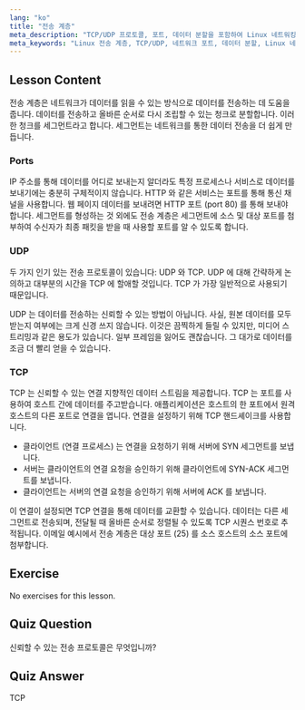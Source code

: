 ```yaml
---
lang: "ko"
title: "전송 계층"
meta_description: "TCP/UDP 프로토콜, 포트, 데이터 분할을 포함하여 Linux 네트워킹의 전송 계층에 대해 알아보세요. 데이터가 안정적으로 전송되는 방식을 이해합니다."
meta_keywords: "Linux 전송 계층, TCP/UDP, 네트워크 포트, 데이터 분할, Linux 네트워킹, 초보자 튜토리얼, 네트워크 프로토콜"
---
```


## Lesson Content

전송 계층은 네트워크가 데이터를 읽을 수 있는 방식으로 데이터를 전송하는 데 도움을 줍니다. 데이터를 전송하고 올바른 순서로 다시 조립할 수 있는 청크로 분할합니다. 이러한 청크를 세그먼트라고 합니다. 세그먼트는 네트워크를 통한 데이터 전송을 더 쉽게 만듭니다.

### Ports

IP 주소를 통해 데이터를 어디로 보내는지 알더라도 특정 프로세스나 서비스로 데이터를 보내기에는 충분히 구체적이지 않습니다. HTTP 와 같은 서비스는 포트를 통해 통신 채널을 사용합니다. 웹 페이지 데이터를 보내려면 HTTP 포트 (port 80) 를 통해 보내야 합니다. 세그먼트를 형성하는 것 외에도 전송 계층은 세그먼트에 소스 및 대상 포트를 첨부하여 수신자가 최종 패킷을 받을 때 사용할 포트를 알 수 있도록 합니다.

### UDP

두 가지 인기 있는 전송 프로토콜이 있습니다: UDP 와 TCP. UDP 에 대해 간략하게 논의하고 대부분의 시간을 TCP 에 할애할 것입니다. TCP 가 가장 일반적으로 사용되기 때문입니다.

UDP 는 데이터를 전송하는 신뢰할 수 있는 방법이 아닙니다. 사실, 원본 데이터를 모두 받는지 여부에는 크게 신경 쓰지 않습니다. 이것은 끔찍하게 들릴 수 있지만, 미디어 스트리밍과 같은 용도가 있습니다. 일부 프레임을 잃어도 괜찮습니다. 그 대가로 데이터를 조금 더 빨리 얻을 수 있습니다.

### TCP

TCP 는 신뢰할 수 있는 연결 지향적인 데이터 스트림을 제공합니다. TCP 는 포트를 사용하여 호스트 간에 데이터를 주고받습니다. 애플리케이션은 호스트의 한 포트에서 원격 호스트의 다른 포트로 연결을 엽니다. 연결을 설정하기 위해 TCP 핸드셰이크를 사용합니다.

- 클라이언트 (연결 프로세스) 는 연결을 요청하기 위해 서버에 SYN 세그먼트를 보냅니다.
- 서버는 클라이언트의 연결 요청을 승인하기 위해 클라이언트에 SYN-ACK 세그먼트를 보냅니다.
- 클라이언트는 서버의 연결 요청을 승인하기 위해 서버에 ACK 를 보냅니다.

이 연결이 설정되면 TCP 연결을 통해 데이터를 교환할 수 있습니다. 데이터는 다른 세그먼트로 전송되며, 전달될 때 올바른 순서로 정렬될 수 있도록 TCP 시퀀스 번호로 추적됩니다. 이메일 예시에서 전송 계층은 대상 포트 (25) 를 소스 호스트의 소스 포트에 첨부합니다.

## Exercise

No exercises for this lesson.

## Quiz Question

신뢰할 수 있는 전송 프로토콜은 무엇입니까?

## Quiz Answer

TCP
